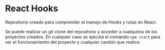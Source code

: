 # React Hooks

Repositorio creado para comprender el manejo de Hooks y rutas en React.

Se puede realizar un git clone del repositorio y acceder a cualquiera de los proyectos creados. En cualquier caso se ejecuta el comando ```npm start``` para ver el funcionamiento del proyecto y cualquier cambio que realice.
